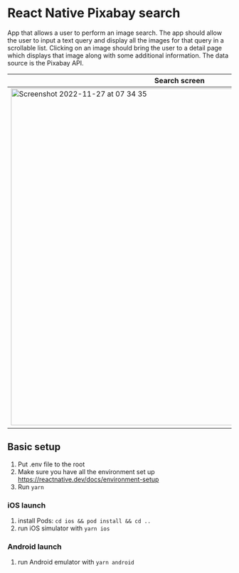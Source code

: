 # React Native Pixabay search

App that allows a user to perform an image search.
The app should allow the user to input a text query and display all the images for that query in a scrollable list.
Clicking on an image should bring the user to a detail page which displays that image along with some additional
information. The data source is the Pixabay API.

| Search screen                                                                                                                                                         | Details screen                                                                                                                                                        |
|-----------------------------------------------------------------------------------------------------------------------------------------------------------------------|-----------------------------------------------------------------------------------------------------------------------------------------------------------------------|
| <img width="758" alt="Screenshot 2022-11-27 at 07 34 35" src="https://user-images.githubusercontent.com/33732531/204119450-4d66a878-2dd4-408e-b049-70cc706923f7.png"> | <img width="761" alt="Screenshot 2022-11-27 at 07 34 55" src="https://user-images.githubusercontent.com/33732531/204119453-90faf796-1dfc-4c26-be78-3b19c3da6cdf.png"> |

## Basic setup
1. Put .env file to the root
2. Make sure you have all the environment set up https://reactnative.dev/docs/environment-setup
3. Run `yarn`

### iOS launch
1. install Pods: `cd ios && pod install && cd ..`
2. run iOS simulator with `yarn ios`

### Android launch
1. run Android emulator with `yarn android`
